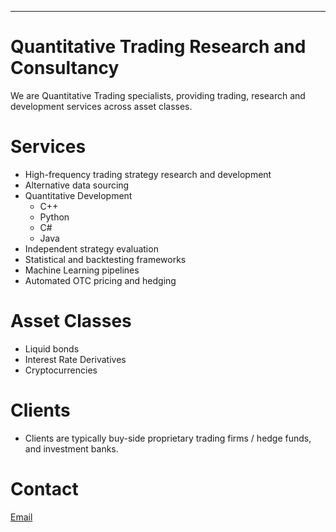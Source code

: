 ---
# Quantitative Trading Research and Consultancy
We are Quantitative Trading specialists, providing trading, research and development services across asset classes.

# Services
- High-frequency trading strategy research and development
- Alternative data sourcing
- Quantitative Development
	- C++
	- Python
	- C#
	- Java
- Independent strategy evaluation
- Statistical and backtesting frameworks
- Machine Learning pipelines
- Automated OTC pricing and hedging

# Asset Classes
- Liquid bonds
- Interest Rate Derivatives
- Cryptocurrencies

# Clients
- Clients are typically buy-side proprietary trading firms / hedge funds, and investment banks.

# Contact
[Email](mailto:matt.grint@exp.trading) 
